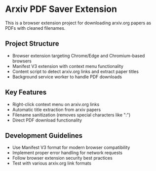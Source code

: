 # Arxiv PDF Saver Extension

This is a browser extension project for downloading arxiv.org papers as PDFs with cleaned filenames.

## Project Structure
- Browser extension targeting Chrome/Edge and Chromium-based browsers
- Manifest V3 extension with context menu functionality
- Content script to detect arxiv.org links and extract paper titles
- Background service worker to handle PDF downloads

## Key Features
- Right-click context menu on arxiv.org links
- Automatic title extraction from arxiv papers
- Filename sanitization (removes special characters like ":")
- Direct PDF download functionality

## Development Guidelines
- Use Manifest V3 format for modern browser compatibility
- Implement proper error handling for network requests
- Follow browser extension security best practices
- Test with various arxiv.org link formats
